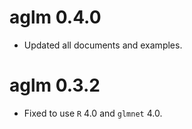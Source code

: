 # aglm 0.4.0
- Updated all documents and examples.

# aglm 0.3.2
- Fixed to use `R` 4.0 and `glmnet` 4.0.
